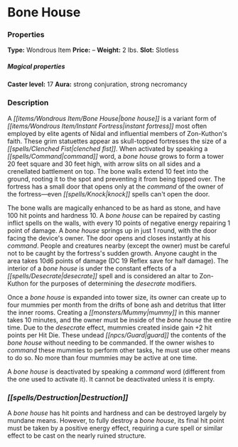 ﻿---
Title: "Bone House"
Type: "Wondrous Item"
Price: "–"
Weight: "2 lbs."
Slot: "Slotless"
Caster level: "17"
Aura: "strong conjuration, strong necromancy"
Description: |
  "A _bone house_ is a variant form of _instant fortress_ most often employed by elite agents of Nidal and influential members of Zon-Kuthon's faith. These grim statuettes appear as skull-topped fortresses the size of a clenched fist. When activated by speaking a command word, a _bone house_ grows to form a tower 20 feet square and 30 feet high, with arrow slits on all sides and a crenellated battlement on top. The bone walls extend 10 feet into the ground, rooting it to the spot and preventing it from being tipped over. The fortress has a small door that opens only at the command of the owner of the fortress—even _knock_ spells can't open the door.
  The bone walls are magically enhanced to be as hard as stone, and have 100 hit points and hardness 10. A _bone house_ can be repaired by casting inflict spells on the walls, with every 10 points of negative energy repairing 1 point of damage. A _bone house_ springs up in just 1 round, with the door facing the device's owner. The door opens and closes instantly at his command. People and creatures nearby (except the owner) must be careful not to be caught by the fortress's sudden growth. Anyone caught in the area takes 10d6 points of damage (DC 19 Reflex save for half damage). The interior of a _bone house_ is under the constant effects of a _desecrate_ spell and is considered an altar to Zon-Kuthon for the purposes of determining the _desecrate_ modifiers.
  Once a _bone house_ is expanded into tower size, its owner can create up to four mummies per month from the drifts of bone ash and detritus that litter the inner rooms. Creating a mummy in this manner takes 10 minutes, and the owner must be inside of the _bone house_ the entire time. Due to the _desecrate_ effect, mummies created inside gain +2 hit points per Hit Die. These undead guard the contents of the _bone house_ without needing to be commanded. If the owner wishes to command these mummies to perform other tasks, he must use other means to do so. No more than four mummies may be active at one time.
  A _bone house_ is deactivated by speaking a command word (different from the one used to activate it). It cannot be deactivated unless it is empty."
Destruction: |
  "A _bone house_ has hit points and hardness and can be destroyed largely by mundane means. However, to fully destroy a _bone house_, its final hit point must be taken by a positive energy effect, requiring a cure spell or similar effect to be cast on the nearly ruined structure."
Sources: "['Artifacts and Legends', 'Pathfinder #10: A History of Ashes']"
---

# Bone House

### Properties

**Type:** Wondrous Item **Price:** – **Weight:** 2 lbs. **Slot:** Slotless

##### Magical properties

**Caster level:** 17 **Aura:** strong conjuration, strong necromancy

### Description

A _[[items/Wondrous Item/Bone House|bone house]]_ is a variant form of _[[items/Wondrous Item/Instant Fortress|instant fortress]]_ most often employed by elite agents of Nidal and influential members of Zon-Kuthon's faith. These grim statuettes appear as skull-topped fortresses the size of a _[[spells/Clenched Fist|clenched fist]]_. When activated by speaking a _[[spells/Command|command]]_ word, a _bone house_ grows to form a tower 20 feet square and 30 feet high, with arrow slits on all sides and a crenellated battlement on top. The bone walls extend 10 feet into the ground, rooting it to the spot and preventing it from being tipped over. The fortress has a small door that opens only at the _command_ of the owner of the fortress—even _[[spells/Knock|knock]]_ spells can't open the door.

The bone walls are magically enhanced to be as hard as stone, and have 100 hit points and hardness 10. A _bone house_ can be repaired by casting inflict spells on the walls, with every 10 points of negative energy repairing 1 point of damage. A _bone house_ springs up in just 1 round, with the door facing the device's owner. The door opens and closes instantly at his _command_. People and creatures nearby (except the owner) must be careful not to be caught by the fortress's sudden growth. Anyone caught in the area takes 10d6 points of damage (DC 19 Reflex save for half damage). The interior of a _bone house_ is under the constant effects of a _[[spells/Desecrate|desecrate]]_ spell and is considered an altar to Zon-Kuthon for the purposes of determining the _desecrate_ modifiers.

Once a _bone house_ is expanded into tower size, its owner can create up to four mummies per month from the drifts of bone ash and detritus that litter the inner rooms. Creating a _[[monsters/Mummy|mummy]]_ in this manner takes 10 minutes, and the owner must be inside of the _bone house_ the entire time. Due to the _desecrate_ effect, mummies created inside gain +2 hit points per Hit Die. These undead _[[npcs/Guard|guard]]_ the contents of the _bone house_ without needing to be commanded. If the owner wishes to _command_ these mummies to perform other tasks, he must use other means to do so. No more than four mummies may be active at one time.

A _bone house_ is deactivated by speaking a _command_ word (different from the one used to activate it). It cannot be deactivated unless it is empty.

### _[[spells/Destruction|Destruction]]_

A _bone house_ has hit points and hardness and can be destroyed largely by mundane means. However, to fully destroy a _bone house_, its final hit point must be taken by a positive energy effect, requiring a cure spell or similar effect to be cast on the nearly ruined structure.

